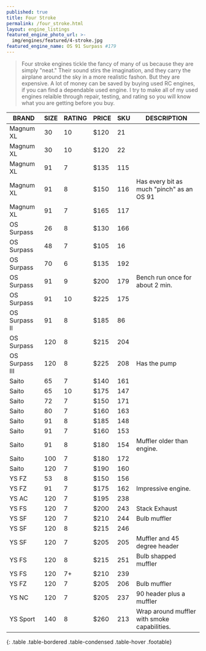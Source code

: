 ```yaml
---
published: true
title: Four Stroke
permalink: /four_stroke.html
layout: engine_listings
featured_engine_photo_url: >-
  img/engines/featured/4-stroke.jpg
featured_engine_name: OS 91 Surpass #179
---
```
















> Four stroke engines tickle the fancy of many of us because they are simply "neat." Their sound stirs the imagination, and they carry the airplane around the sky in a more realistic fashon.  But they are expensive.  A lot of money can be saved by buying used RC engines, if you can find a dependable used engine. I try to make all of my used engines relaible through repair, testing, and rating so you will know what you are getting before you buy.

BRAND             | SIZE  | RATING | PRICE | SKU   | DESCRIPTION
------------------|-------|--------|-------|-------|---------------------
Magnum XL         | 30    | 10     | $120  | 21    |
Magnum XL         | 30    | 10     | $120  | 22    |
Magnum XL         | 91    | 7      | $135  | 115   |
Magnum XL         | 91    | 8      | $150  | 116   | Has every bit as much "pinch" as an OS 91
Magnum XL         | 91    | 7      | $165  | 117   | 
OS Surpass        | 26    | 8      | $130  | 166   |
OS Surpass        | 48    | 7      | $105  | 16    |
OS Surpass        | 70    | 6      | $135  | 192   |
OS Surpass        | 91    | 9      | $200  | 179   |Bench run once for about 2 min.
OS Surpass        | 91    | 10     | $225  | 175   | 
OS Surpass II     | 91    | 8      | $185  | 86    |
OS Surpass        | 120   | 8      | $215  | 204   |
OS Surpass III    | 120   | 8      | $225  | 208   | Has the pump
Saito             | 65    | 7      | $140  | 161   |
Saito             | 65    | 10     | $175  | 147   |
Saito             | 72    | 7      | $150  | 171   |   
Saito             | 80    | 7      | $160  | 163   |
Saito             | 91    | 8      | $185  | 148   |
Saito             | 91    | 7      | $160  | 153   |
Saito             | 91    | 8      | $180  | 154   | Muffler older than engine. 
Saito             | 100   | 7      | $180  | 172   |
Saito             | 120   | 7      | $190  | 160   |
YS FZ             | 53    | 8      | $150  | 156   |
YS FZ             | 91    | 7      | $175  | 162   | Impressive engine.
YS AC             | 120   | 7      | $195  | 238   |
YS FS             | 120   | 7      | $200  | 243   | Stack Exhaust
YS SF             | 120   | 7      | $210  | 244   | Bulb muffler
YS SF             | 120   | 8      | $215  | 246   |  
YS SF             | 120   | 7      | $205  | 205   | Muffler and 45 degree header
YS FS             | 120   | 8      | $215  | 251   | Bulb shapped muffler
YS FS             | 120   | 7+     | $210  | 239   | 
YS FZ             | 120   | 7      | $205  | 206   | Bulb muffler
YS NC             | 120   | 7      | $205  | 237   | 90 header plus a muffler
YS Sport          | 140   | 8      | $260  | 213   | Wrap around muffler with smoke capabilities.                                      
{: .table .table-bordered .table-condensed .table-hover .footable}
